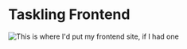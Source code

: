 # Taskling Frontend

![This is where I'd put my frontend site, if I had one](https://i.imgflip.com/9maobi.jpg)
